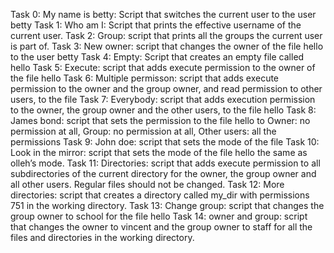 Task 0: My name is betty: Script that switches the current user to the user betty
Task 1: Who am I: Script that prints the effective username of the current user.
Task 2: Group: script that prints all the groups the current user is part of.
Task 3: New owner: script that changes the owner of the file hello to the user betty
Task 4: Empty: Script that creates an empty file called hello
Task 5: Execute: script that adds execute permission to the owner of the file hello
Task 6: Multiple permisson: script that adds execute permission to the owner and the group owner, and read permission to other users, to the file
Task 7: Everybody: script that adds execution permission to the owner, the group owner and the other users, to the file hello
Task 8: James bond: script that sets the permission to the file hello to Owner: no permission at all, Group: no permission at all, Other users: all the permissions 
Task 9: John doe:  script that sets the mode of the file
Task 10: Look in the mirror: script that sets the mode of the file hello the same as olleh’s mode.
Task 11: Directories: script that adds execute permission to all subdirectories of the current directory for the owner, the group owner and all other users. Regular files should not be changed.
Task 12: More directories: script that creates a directory called my_dir with permissions 751 in the working directory.
Task 13: Change group: script that changes the group owner to school for the file hello
Task 14: owner and group: script that changes the owner to vincent and the group owner to staff for all the files and directories in the working directory.
